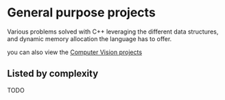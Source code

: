 # General purpose projects

Various problems solved with C++ leveraging the different data structures, and dynamic memory allocation the language has to offer.

you can also view the [Computer Vision projects]()

## Listed by complexity

TODO
